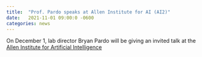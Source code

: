 ```yaml
---
title:  "Prof. Pardo speaks at Allen Institute for AI (AI2)"
date:   2021-11-01 09:00:0 -0600
categories: news 
---
```

On December 1, lab director Bryan Pardo will be giving an invited talk at the [Allen Institute for Artificial Intelligence](https://allenai.org/)

